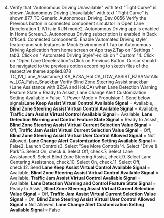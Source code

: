 4. Verify that "Autonomous Driving Unavailable" with text "Tight Curve" is shown."Autonomous Driving Unavailable" with text "Tight Curve" is shown.877 TC_Generic_Autonomous_Driving_Dev_0056 Verify the Previous button in connected component simulator in Open Lane Deceleration 1. IVI is in RUN mode2. Autonomous Driving app is enabled in Home Screen.3. Autonomous Driving subscription is enabled in Back Office4. Connected component5. Enable 'Automated Driving style' feature and sub features in Mock Environment 1.Tap on Autonomous Driving Application from home screen or App tray2.Tap on "Settings " tab3. Click on " Automated Driving Style"->click on " Custom "4. Click on "Open Lane Deceleration"5.Click on Previous Button. Cursor should be navigated to the previous option according to sketch files of the respective theme applied.878 TC_IVI_Lane_Assistance_LKA_BZSA_HoLCA_LDW_ASSIST_BZSANotAllow_LCA_False_Snackbar Verify Blind Zone Steering Assist snackbar (Lane Assistance with BZSA and HoLCA) when Lane Detection Warning Feature State = Ready to Assist, Lane Change Alert Customization Setting Available = False. 1. Power Mode = Propulsion 1. Send below signals**Lane Keep Assist Virtual Control Available Signal** = Available, **Blind Zone Steering Assist Virtual Control Available Signal** = Available, **Traffic Jam Assist Virtual Control Available Signal** = Available, **Lane Detection Warning and Control Feature State Signal** = Ready to Assist, **Blind Zone Steering Assist Virtual Current Selection Value Signal** = Off, **Traffic Jam Assist Virtual Current Selection Value Signal** = Off, **Blind Zone Steering Assist Virtual User Control Allowed Signal** = Not Allowed, **Lane Change Alert Customization Setting Available Signal** = False2. Launch Controls3. Select "See More Controls"4. Select "Drive & Park"5. Select On, check.6. Select Off, check.7. Select Lane Assistance8. Select Blind Zone Steering Assist, check.9. Select Lane Centering Assistance, check.10. Select On, check.11. Select Off, check.12. Send **Lane Keep Assist Virtual Control Available Signal** = Available, **Blind Zone Steering Assist Virtual Control Available Signal** = Available, **Traffic Jam Assist Virtual Control Available Signal** = Available, **Lane Detection Warning and Control Feature State Signal** = Ready to Assist, **Blind Zone Steering Assist Virtual Current Selection Value Signal** = Off, **Traffic Jam Assist Virtual Current Selection Value Signal** = On, **Blind Zone Steering Assist Virtual User Control Allowed Signal** = Not Allowed, **Lane Change Alert Customization Setting Available Signal** = False